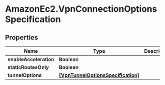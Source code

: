 # AmazonEc2.VpnConnectionOptionsSpecification

## Properties

Name | Type | Description | Notes
------------ | ------------- | ------------- | -------------
**enableAcceleration** | **Boolean** |  | [optional] 
**staticRoutesOnly** | **Boolean** |  | [optional] 
**tunnelOptions** | [**[VpnTunnelOptionsSpecification]**](VpnTunnelOptionsSpecification.md) |  | [optional] 


